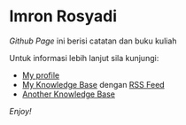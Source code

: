 # Imron Rosyadi

_Github Page_ ini berisi catatan dan buku kuliah

Untuk informasi lebih lanjut sila kunjungi:
- [My profile](https://irosyadi-lp.netlify.app/)
- [My Knowledge Base](https://irosyadi.netlify.app/) dengan [RSS Feed](https://irosyadi.netlify.app/rss.xml)
- [Another Knowledge Base](https://irosyadi.gitbook.io/)


_Enjoy!_
